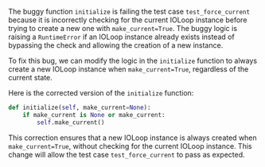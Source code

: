 The buggy function `initialize` is failing the test case `test_force_current` because it is incorrectly checking for the current IOLoop instance before trying to create a new one with `make_current=True`. The buggy logic is raising a `RuntimeError` if an IOLoop instance already exists instead of bypassing the check and allowing the creation of a new instance.

To fix this bug, we can modify the logic in the `initialize` function to always create a new IOLoop instance when `make_current=True`, regardless of the current state.

Here is the corrected version of the `initialize` function:

```python
def initialize(self, make_current=None):
    if make_current is None or make_current:
        self.make_current()
```

This correction ensures that a new IOLoop instance is always created when `make_current=True`, without checking for the current IOLoop instance. This change will allow the test case `test_force_current` to pass as expected.